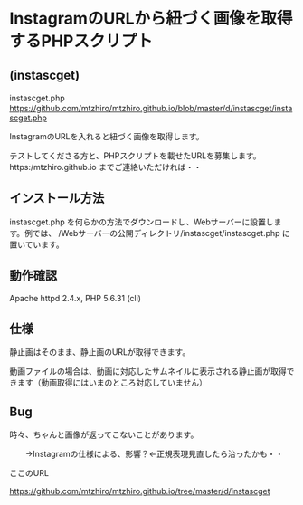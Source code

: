 # InstagramのURLから紐づく画像を取得するPHPスクリプト

## (instascget)

instascget.php
　　https://github.com/mtzhiro/mtzhiro.github.io/blob/master/d/instascget/instascget.php

InstagramのURLを入れると紐づく画像を取得します。

テストしてくださる方と、PHPスクリプトを載せたURLを募集します。 https:/mtzhiro.github.io までご連絡いただければ・・

## インストール方法

instascget.php を何らかの方法でダウンロードし、Webサーバーに設置します。例では、 /Webサーバーの公開ディレクトリ/instascget/instascget.php に置いています。

## 動作確認

Apache httpd 2.4.x, PHP 5.6.31 (cli)

## 仕様

静止画はそのまま、静止画のURLが取得できます。

動画ファイルの場合は、動画に対応したサムネイルに表示される静止画が取得できます（動画取得にはいまのところ対応していません）

## Bug

時々、ちゃんと画像が返ってこないことがあります。

　　→Instagramの仕様による、影響？←正規表現見直したら治ったかも・・
  
  ここのURL
  
  https://github.com/mtzhiro/mtzhiro.github.io/tree/master/d/instascget
  
  
